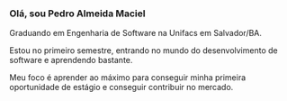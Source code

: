 ### Olá, sou Pedro Almeida Maciel
  
  Graduando em Engenharia de Software na Unifacs em Salvador/BA.

  Estou no primeiro semestre, entrando no mundo do desenvolvimento de software e aprendendo bastante. 

  Meu foco é aprender ao máximo para conseguir minha primeira oportunidade de estágio e conseguir contribuir no mercado.
  
